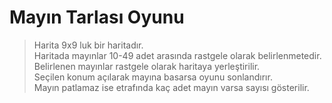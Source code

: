 # Mayın Tarlası Oyunu 

> Harita 9x9 luk bir haritadır. </br>
> Haritada mayınlar 10-49 adet arasında rastgele olarak belirlenmetedir. </br>
> Belirlenen mayınlar rastgele olarak haritaya yerleştirilir. </br>
> Seçilen konum açılarak mayına basarsa oyunu sonlandırır. </br>
> Mayın patlamaz ise etrafında kaç adet mayın varsa sayısı gösterilir. </br> 